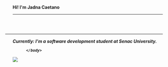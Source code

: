 
<html>
       <head>
              <title>Jadna Caetano</title>
            </head>
            <body>
 <ul>                
<section><b> Hi! I'm <b>Jadna Caetano</b><i></section><hr></hr>

 </ul>
<pr><br></br></pr><hr></hr>
        <ul>
<l1>Currently: I'm a software development student at Senac University.</l1>

          </body>
</html>


<a href="https://www.linkedin.com/in/jadna-caetano-b327b7233" target="_blank">
<img src="https://img.shields.io/badge/-LinkedIn-%230077B5?style=for-the-badge&logo=linkedin&logoColor=white" target="_blank">
</a>



